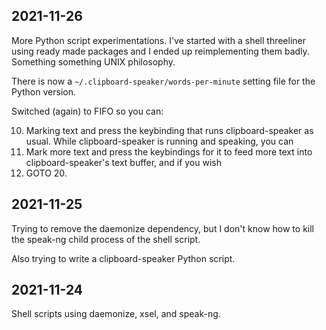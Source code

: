 ## 2021-11-26

More Python script experimentations. I've started with a shell threeliner using
ready made packages and I ended up reimplementing them badly.
Something something UNIX philosophy.

There is now a `~/.clipboard-speaker/words-per-minute` setting file for the Python version.

Switched (again) to FIFO so you can:

10. Marking text and press the keybinding that runs clipboard-speaker as usual. While clipboard-speaker is running and speaking, you can
20. Mark more text and press the keybindings for it to feed more text into clipboard-speaker's text buffer, and if you wish
30. GOTO 20.

## 2021-11-25

Trying to remove the daemonize dependency, but I don't know how to kill the
speak-ng child process of the shell script.

Also trying to write a clipboard-speaker Python script.

## 2021-11-24

Shell scripts using daemonize, xsel, and speak-ng.
